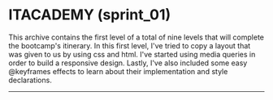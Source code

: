 # ITACADEMY (sprint_01)
This archive contains the first level of a total of nine levels 
that will complete the bootcamp's itinerary.
In this first level, I've tried to copy a layout that was given to us by using
css and html. I've started using media queries in order to build a responsive design.
Lastly, I've also included some easy @keyframes effects to learn about their implementation and style declarations.
***
